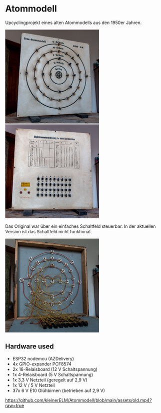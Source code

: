 # Atommodell
Upcyclingprojekt eines alten Atommodells aus den 1950er Jahren.

<img src="assets/front.jpg" width="300" alt="Vorderseite"/><img src="assets/back.jpg" width="300" alt="Rückseite"/>

Das Original war über ein einfaches Schaltfeld steuerbar. In der aktuellen Version ist das Schaltfeld nicht funktional.

<img src="assets/inside_old.jpg" width="300" alt="Innenansicht unmodifiziert"/>

## Hardware used <div name="hardware" />

 - ESP32 nodemcu (AZDelivery)
 - 4x GPIO-expander PCF8574
 - 2x 16-Relaisboard (12 V Schaltspannung)
 - 1x 4-Relaisboard (5 V Schaltspannung)
 - 1x 3,3 V Netzteil (geregelt auf 2,9 V)
 - 1x 12 V / 5 V Netzteil
 - 37x 6 V E10 Glühbirnen (betrieben auf 2,9 V)

https://github.com/kleinerELM/Atommodell/blob/main/assets/old.mp4?raw=true
